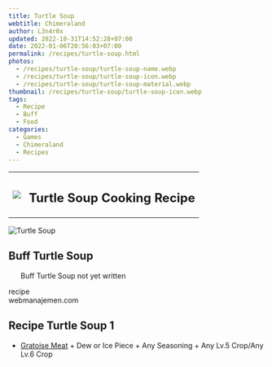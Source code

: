 ```yaml
---
title: Turtle Soup
webtitle: Chimeraland
author: L3n4r0x
updated: 2022-10-31T14:52:28+07:00
date: 2022-01-06T20:56:03+07:00
permalink: /recipes/turtle-soup.html
photos:
  - /recipes/turtle-soup/turtle-soup-name.webp
  - /recipes/turtle-soup/turtle-soup-icon.webp
  - /recipes/turtle-soup/turtle-soup-material.webp
thumbnail: /recipes/turtle-soup/turtle-soup-icon.webp
tags:
  - Recipe
  - Buff
  - Food
categories:
  - Games
  - Chimeraland
  - Recipes
---
```


<section id="bootstrap-wrapper"><link rel="stylesheet" href="https://cdn.statically.io/gh/dimaslanjaka/Web-Manajemen/40ac3225/css/bootstrap-4.5-wrapper.css"/><div class="row mb-2"><div class="col-md-12 mb-2"><table class="table" id="post-info"><tbody><tr><td><img class="d-inline-block me-2" src="/chimeraland/recipes/turtle-soup/turtle-soup-icon.webp" width="auto" height="auto"/></td><td><h1 class="fs-5">Turtle Soup Cooking Recipe</h1></td></tr></tbody></table></div></div><div class="card mb-2"><div class="row g-0"><div class="col-sm-4 position-relative mb-2"><img src="/chimeraland/recipes/turtle-soup/turtle-soup-material.webp" class="card-img fit-cover w-100 h-100" alt="Turtle Soup" data-fancybox="true"/></div><div class="col-sm-8 mb-2"><div class="card-body"><h2 class="card-title fs-5">Buff Turtle Soup</h2><div class="card-text"><ul>Buff Turtle Soup not yet written</ul></div><span class="badge rounded-pill bg-dark">recipe</span></div><div class="card-footer text-end text-muted">webmanajemen.com</div></div></div></div><div class="row mb-2"><div class="col-12 col-lg-6 recipe-item mb-2"><div class="card"><div class="card-body"><h2 class="card-title fs-5">Recipe Turtle Soup 1</h2><div class="card-text"><ul><li><a class="text-decoration-none" href="/chimeraland/materials/gratoise-meat.html">Gratoise Meat</a><span> + </span>Dew or Ice Piece<span> + </span>Any Seasoning<span> + </span>Any Lv.5 Crop/Any Lv.6 Crop</li></ul></div></div></div></div></div></section>